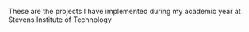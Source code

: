 These are the projects I have implemented during my academic year at Stevens Institute of Technology



